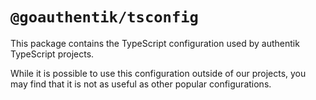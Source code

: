# `@goauthentik/tsconfig`

This package contains the TypeScript configuration used by authentik TypeScript projects.

While it is possible to use this configuration outside of our projects,
you may find that it is not as useful as other popular configurations.
